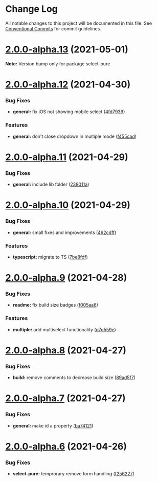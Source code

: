 # Change Log

All notable changes to this project will be documented in this file.
See [Conventional Commits](https://conventionalcommits.org) for commit guidelines.

# [2.0.0-alpha.13](https://github.com/dudyn5ky1/select-pure/compare/select-pure@2.0.0-alpha.12...select-pure@2.0.0-alpha.13) (2021-05-01)

**Note:** Version bump only for package select-pure





# [2.0.0-alpha.12](https://github.com/dudyn5ky1/select-pure/compare/select-pure@2.0.0-alpha.11...select-pure@2.0.0-alpha.12) (2021-04-30)


### Bug Fixes

* **general:** fix iOS not showing mobile select ([4fd7939](https://github.com/dudyn5ky1/select-pure/commit/4fd793910e3e90d0c3c81d2e5db927cee2554303))


### Features

* **general:** don't close dropdown in multiple mode ([f455cad](https://github.com/dudyn5ky1/select-pure/commit/f455cad921aaaf10c3ddd9d92b906f63c47a8d05))





# [2.0.0-alpha.11](https://github.com/dudyn5ky1/select-pure/compare/select-pure@2.0.0-alpha.10...select-pure@2.0.0-alpha.11) (2021-04-29)


### Bug Fixes

* **general:** include lib folder ([238011a](https://github.com/dudyn5ky1/select-pure/commit/238011a46da1a2fc714f89d4d1ce95ef19df6041))





# [2.0.0-alpha.10](https://github.com/dudyn5ky1/select-pure/compare/select-pure@2.0.0-alpha.9...select-pure@2.0.0-alpha.10) (2021-04-29)


### Bug Fixes

* **general:** small fixes and improvements ([462cdff](https://github.com/dudyn5ky1/select-pure/commit/462cdff53c34464f00716ca11593256307d30e9f))


### Features

* **typescript:** migrate to TS ([7be8fdf](https://github.com/dudyn5ky1/select-pure/commit/7be8fdf31e6a34879981746a9c7eec21e8e6cb72))





# [2.0.0-alpha.9](https://github.com/dudyn5ky1/select-pure/compare/select-pure@2.0.0-alpha.8...select-pure@2.0.0-alpha.9) (2021-04-28)


### Bug Fixes

* **readme:** fix build size badges ([f005aa6](https://github.com/dudyn5ky1/select-pure/commit/f005aa683704bb7b057b0e260ebd252b712c94de))


### Features

* **multiple:** add multiselect functionality ([d7d559e](https://github.com/dudyn5ky1/select-pure/commit/d7d559e7349172fbcfee0af9e5d1f520743abd8b))





# [2.0.0-alpha.8](https://github.com/dudyn5ky1/select-pure/compare/select-pure@2.0.0-alpha.7...select-pure@2.0.0-alpha.8) (2021-04-27)


### Bug Fixes

* **build:** remove comments to decrease build size ([89ad5f7](https://github.com/dudyn5ky1/select-pure/commit/89ad5f7f1bd0eed63f49a2e08e87f2d7fdc66cdb))





# [2.0.0-alpha.7](https://github.com/dudyn5ky1/select-pure/compare/select-pure@2.0.0-alpha.6...select-pure@2.0.0-alpha.7) (2021-04-27)


### Bug Fixes

* **general:** make id a property ([ba74121](https://github.com/dudyn5ky1/select-pure/commit/ba74121fc42616a9235a35d2b6f37a05a991ee31))





# [2.0.0-alpha.6](https://github.com/dudyn5ky1/select-pure/compare/select-pure@2.0.0-alpha.5...select-pure@2.0.0-alpha.6) (2021-04-26)


### Bug Fixes

* **select-pure:** temprorary remove form handling ([f256227](https://github.com/dudyn5ky1/select-pure/commit/f2562277b24c916f3600217f322814708c543d34))
